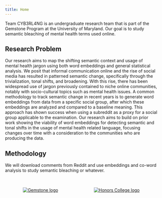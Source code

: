 ```yaml
---
title: Home
---
```


Team CYB3RL4NG is an undergraduate research team that is part of the Gemstone Program at the University of Maryland.
Our goal is to study semantic bleaching of mental health terms used online.

## Research Problem

Our research aims to map the shifting semantic context and usage of mental health jargon using both word embeddings and general statistical analysis. We posit that informal communication online and the rise of social media has resulted in patterned semantic change, specifically through the trivialization, tonal shifts, and broadening. With this rise, there has been widespread use of jargon previously contained to niche online communities, notably with socio-cultural topics such as mental health issues. A common methodology to track semantic change in recent years is to generate word embeddings from data from a specific social group, after which these embeddings are analyzed and compared to a baseline meaning. This approach has shown success when using a subreddit as a proxy for a social group applicable to the examination. Our research aims to build on prior work showing the viability of word embeddings for detecting semantic and tonal shifts in the usage of mental health related language, focusing changes over time with a consideration to the communities who are producing the data.

## Methodology

We will download comments from Reddit and use embeddings and co-word analysis to study semantic bleaching or whatever.

<br>
<br>

<div style="display: flex; width: 100%; align-items: center; justify-content: space-around;">
  <div><a href="https://gemstone.umd.edu/"><img src="/img/gemstone.png" alt="Gemstone logo"></a></div>
  <div><a href="https://honors.umd.edu/"><img src="/img/umdhonors.png" alt="Honors College logo"></a></div>
</div>
